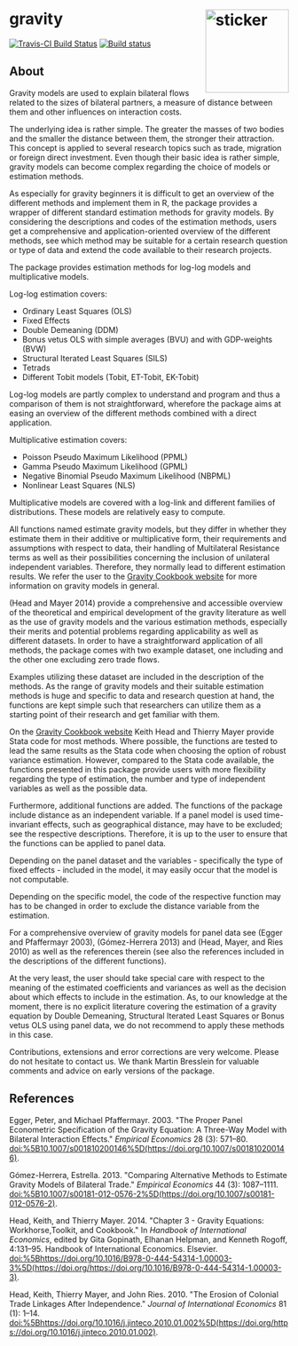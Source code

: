 
gravity <img src="http://pacha.hk/gravity/apple.svg" width=150 align="right" alt="sticker"/>
============================================================================================

[![Travis-CI Build Status](https://travis-ci.org/pachamaltese/gravity.svg?branch=master)](https://travis-ci.org/pachamaltese/gravity) [![Build status](https://ci.appveyor.com/api/projects/status/tbpew2740yimjxl9?svg=true)](https://ci.appveyor.com/project/pachamaltese/gravity)

About
-----

Gravity models are used to explain bilateral flows related to the sizes of bilateral partners, a measure of distance between them and other influences on interaction costs.

The underlying idea is rather simple. The greater the masses of two bodies and the smaller the distance between them, the stronger their attraction. This concept is applied to several research topics such as trade, migration or foreign direct investment. Even though their basic idea is rather simple, gravity models can become complex regarding the choice of models or estimation methods.

As especially for gravity beginners it is difficult to get an overview of the different methods and implement them in R, the package provides a wrapper of different standard estimation methods for gravity models. By considering the descriptions and codes of the estimation methods, users get a comprehensive and application-oriented overview of the different methods, see which method may be suitable for a certain research question or type of data and extend the code available to their research projects.

The package provides estimation methods for log-log models and multiplicative models.

Log-log estimation covers:

-   Ordinary Least Squares (OLS)
-   Fixed Effects
-   Double Demeaning (DDM)
-   Bonus vetus OLS with simple averages (BVU) and with GDP-weights (BVW)
-   Structural Iterated Least Squares (SILS)
-   Tetrads
-   Different Tobit models (Tobit, ET-Tobit, EK-Tobit)

Log-log models are partly complex to understand and program and thus a comparison of them is not straightforward, wherefore the package aims at easing an overview of the different methods combined with a direct application.

Multiplicative estimation covers:

-   Poisson Pseudo Maximum Likelihood (PPML)
-   Gamma Pseudo Maximum Likelihood (GPML)
-   Negative Binomial Pseudo Maximum Likelihood (NBPML)
-   Nonlinear Least Squares (NLS)

Multiplicative models are covered with a log-link and different families of distributions. These models are relatively easy to compute.

All functions named estimate gravity models, but they differ in whether they estimate them in their additive or multiplicative form, their requirements and assumptions with respect to data, their handling of Multilateral Resistance terms as well as their possibilities concerning the inclusion of unilateral independent variables. Therefore, they normally lead to different estimation results. We refer the user to the [Gravity Cookbook website](https://sites.google.com/site/hiegravity/) for more information on gravity models in general.

(Head and Mayer 2014) provide a comprehensive and accessible overview of the theoretical and empirical development of the gravity literature as well as the use of gravity models and the various estimation methods, especially their merits and potential problems regarding applicability as well as different datasets. In order to have a straightforward application of all methods, the package comes with two example dataset, one including and the other one excluding zero trade flows.

Examples utilizing these dataset are included in the description of the methods. As the range of gravity models and their suitable estimation methods is huge and specific to data and research question at hand, the functions are kept simple such that researchers can utilize them as a starting point of their research and get familiar with them.

On the [Gravity Cookbook website](https://sites.google.com/site/hiegravity/) Keith Head and Thierry Mayer provide Stata code for most methods. Where possible, the functions are tested to lead the same results as the Stata code when choosing the option of robust variance estimation. However, compared to the Stata code available, the functions presented in this package provide users with more flexibility regarding the type of estimation, the number and type of independent variables as well as the possible data.

Furthermore, additional functions are added. The functions of the package include distance as an independent variable. If a panel model is used time-invariant effects, such as geographical distance, may have to be excluded; see the respective descriptions. Therefore, it is up to the user to ensure that the functions can be applied to panel data.

Depending on the panel dataset and the variables - specifically the type of fixed effects - included in the model, it may easily occur that the model is not computable.

Depending on the specific model, the code of the respective function may has to be changed in order to exclude the distance variable from the estimation.

For a comprehensive overview of gravity models for panel data see (Egger and Pfaffermayr 2003), (Gómez-Herrera 2013) and (Head, Mayer, and Ries 2010) as well as the references therein (see also the references included in the descriptions of the different functions).

At the very least, the user should take special care with respect to the meaning of the estimated coefficients and variances as well as the decision about which effects to include in the estimation. As, to our knowledge at the moment, there is no explicit literature covering the estimation of a gravity equation by Double Demeaning, Structural Iterated Least Squares or Bonus vetus OLS using panel data, we do not recommend to apply these methods in this case.

Contributions, extensions and error corrections are very welcome. Please do not hesitate to contact us. We thank Martin Bresslein for valuable comments and advice on early versions of the package.

References
----------

Egger, Peter, and Michael Pfaffermayr. 2003. "The Proper Panel Econometric Specification of the Gravity Equation: A Three-Way Model with Bilateral Interaction Effects." *Empirical Economics* 28 (3): 571–80. <doi:%5B10.1007/s001810200146%5D(https://doi.org/10.1007/s001810200146)>.

Gómez-Herrera, Estrella. 2013. "Comparing Alternative Methods to Estimate Gravity Models of Bilateral Trade." *Empirical Economics* 44 (3): 1087–1111. <doi:%5B10.1007/s00181-012-0576-2%5D(https://doi.org/10.1007/s00181-012-0576-2)>.

Head, Keith, and Thierry Mayer. 2014. "Chapter 3 - Gravity Equations: Workhorse,Toolkit, and Cookbook." In *Handbook of International Economics*, edited by Gita Gopinath, Elhanan Helpman, and Kenneth Rogoff, 4:131–95. Handbook of International Economics. Elsevier. <doi:%5Bhttps://doi.org/10.1016/B978-0-444-54314-1.00003-3%5D(https://doi.org/https://doi.org/10.1016/B978-0-444-54314-1.00003-3)>.

Head, Keith, Thierry Mayer, and John Ries. 2010. "The Erosion of Colonial Trade Linkages After Independence." *Journal of International Economics* 81 (1): 1–14. <doi:%5Bhttps://doi.org/10.1016/j.jinteco.2010.01.002%5D(https://doi.org/https://doi.org/10.1016/j.jinteco.2010.01.002)>.
